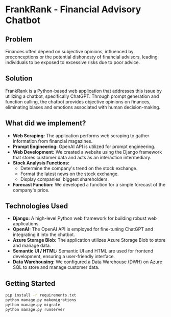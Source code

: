 # FrankRank - Financial Advisory Chatbot

## Problem

Finances often depend on subjective opinions, influenced by preconceptions or the potential dishonesty of financial advisors, leading individuals to be exposed to excessive risks due to poor advice.

## Solution

FrankRank is a Python-based web application that addresses this issue by utilizing a chatbot, specifically ChatGPT. Through prompt generation and function calling, the chatbot provides objective opinions on finances, eliminating biases and emotions associated with human decision-making.

## What did we implement?

- **Web Scraping:** The application performs web scraping to gather information from financial magazines.
- **Prompt Engineering:** OpenAI API is utilized for prompt engineering.
- **Web Development:** We created a website using the Django framework that stores customer data and acts as an interaction intermediary.
- **Stock Analysis Functions:**
    - Determine the company's trend on the stock exchange.
    - Format the latest news on the stock exchange.
    - Display companies' biggest shareholders.
- **Forecast Function:** We developed a function for a simple forecast of the company's price.

## Technologies Used

- **Django:** A high-level Python web framework for building robust web applications.
- **OpenAI:** The OpenAI API is employed for fine-tuning ChatGPT and integrating it into the chatbot.
- **Azure Storage Blob:** The application utilizes Azure Storage Blob to store and manage data.
- **Semantic UI / HTML:** Semantic UI and HTML are used for frontend development, ensuring a user-friendly interface.
- **Data Warehousing:** We configured a Data Warehouse (DWH) on Azure SQL to store and manage customer data.

## Getting Started
```sh
pip install -r requirements.txt
python manage.py makemigrations
python manage.py migrate
python manage.py runserver
```